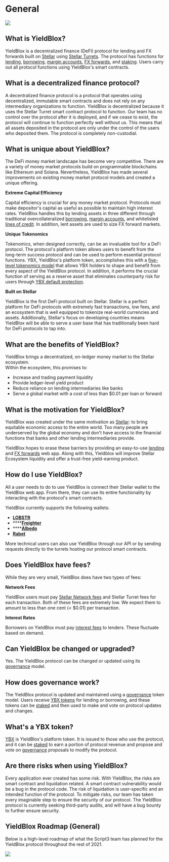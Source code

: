 # General

![](../.gitbook/assets/general-header.svg)

## What is YieldBlox?

YieldBlox is a decentralized finance (DeFi) protocol for lending and FX forwards built on [Stellar](https://www.stellar.org) using [Stellar Turrets](https://tss.stellar.org). The protocol has functions for [lending](lending-borrowing/), [borrowing](lending-borrowing/borrowing.md), [margin accounts](margin-accounts.md), [FX forwards](fx-forwards.md), and [staking](staking.md). Users carry out all protocol functions using YieldBlox's smart contracts.

## What is a decentralized finance protocol?

A decentralized finance protocol is a protocol that operates using decentralized, immutable smart contracts and does not rely on any intermediary organizations to function. YieldBlox is decentralized because it uses the Stellar Turret smart contract protocol to function. Our team has no control over the protocol after it is deployed, and if we cease to exist, the protocol will continue to function perfectly well without us. This means that all assets deposited in the protocol are only under the control of the users who deposited them. The protocol is completely non-custodial.

## What is unique about YieldBlox?

The DeFi money market landscape has become very competitive. There are a variety of money market protocols build on programmable blockchains like Ethereum and Solana. Nevertheless, YieldBlox has made several improvements on existing money market protocol models and created a unique offering.&#x20;

**Extreme Capital Efficiency**

Capital efficiency is crucial for any money market protocol. Protocols must make depositor's capital as useful as possible to maintain high interest rates. YieldBlox handles this by lending assets in three different through traditional overcollateralized [borrowing](lending-borrowing/borrowing.md), [margin accounts](margin-accounts.md), and whitelisted [lines of credit](lending-borrowing/lines-of-credit.md). In addition, lent assets are used to size FX forward markets.

**Unique Tokenomics**

Tokenomics, when designed correctly, can be an invaluable tool for a DeFi protocol. The protocol's platform token allows users to benefit from the long-term success protocol and can be used to perform essential protocol functions. YBX, YieldBlox's platform token, accomplishes this with a [five-level tokenomics model](ybx-tokens/ybx-tokenomics.md) that allows YBX holders to shape and benefit from every aspect of the YieldBlox protocol. In addition, it performs the crucial function of serving as a reserve asset that eliminates counterparty risk for users through [YBX default protection](ybx-tokens/ybx-backstop.md).&#x20;

**Built on Stellar**

YieldBlox is the first DeFi protocol built on Stellar. Stellar is a perfect platform for DeFi protocols with extremely fast transactions, low fees, and an ecosystem that is well equipped to tokenize real-world currencies and assets. Additionally, Stellar's focus on developing countries means YieldBlox will be able to serve a user base that has traditionally been hard for DeFi protocols to tap into.&#x20;

## What are the benefits of YieldBlox?

YieldBlox brings a decentralized, on-ledger money market to the Stellar ecosystem.\
Within the ecosystem, this promises to:

* Increase and trading payment liquidity
* Provide ledger-level yield product
* Reduce reliance on lending intermediaries like banks
* Serve a global market with a cost of less than $0.01 per loan or forward

## What is the motivation for YieldBlox?

YieldBlox was created under the same motivation as [Stellar](https://www.stellar.org): to bring equitable economic access to the entire world. Too many people are underserved by the global economy and don't have access to the financial functions that banks and other lending intermediaries provide.

YieldBlox hopes to erase these barriers by providing an easy-to-use [lending](lending-borrowing/) and [FX forwards](fx-forwards.md) web app. Along with this, Yieldblox will improve Stellar Ecosystem liquidity and offer a trust-free yield-earning product.

## How do I use YieldBlox?

All a user needs to do to use YieldBlox is connect their Stellar wallet to the YieldBlox web app. From there, they can use its entire functionality by interacting with the protocol's smart contracts.

YieldBlox currently supports the following wallets:

* ****[**LOBSTR**](https://lobstr.co)****
* ****[**Freighter**](https://www.freighter.app)
* ****[**Albedo**](https://albedo.link)
* ****[**Rabet**](https://rabet.io)****

More technical users can also use YieldBlox through our API or by sending requests directly to the turrets hosting our protocol smart contracts.

## Does YieldBlox have fees?

While they are very small, YieldBlox does have two types of fees:

**Network Fees**

YieldBlox users must pay [Stellar Network fees](https://developers.stellar.org/docs/glossary/fees/) and Stellar Turret fees for each transaction. Both of these fees are extremely low. We expect them to amount to less than one cent (< $0.01) per transaction.

**Interest Rates**

Borrowers on YieldBlox must pay [interest fees](lending-borrowing/interest-rates.md) to lenders. These fluctuate based on demand.

## Can YieldBlox be changed or upgraded?

Yes. The YieldBlox protocol can be changed or updated using its [governance](governance.md) model.

## How does governance work?

The YieldBlox protocol is updated and maintained using a [governance](governance.md) token model. Users receive [YBX tokens](ybx-tokens/) for lending or borrowing, and these tokens can be [staked](staking.md) and then used to make and vote on protocol updates and changes.

## What's a YBX token?

[YBX](ybx-tokens/) is YieldBlox's platform token. It is issued to those who use the protocol, and it can be [staked](staking.md) to earn a portion of protocol revenue and propose and vote on [governance](governance.md) proposals to modify the protocol.

## Are there risks when using YieldBlox?

Every application ever created has some risk. With YieldBlox, the risks are smart contract and liquidation related. A smart contract vulnerability would be a bug in the protocol code. The risk of liquidation is user-specific and an intended function of the protocol. To mitigate risks, our team has taken every imaginable step to ensure the security of our protocol. The YieldBlox protocol is currently seeking third-party audits, and will have a bug bounty to further ensure security.

## YieldBlox Roadmap (General)

Below is a high-level roadmap of what the Script3 team has planned for the YieldBlox protocol throughout the rest of 2021.

![](../.gitbook/assets/script3-roadmap-3x.png)

###
